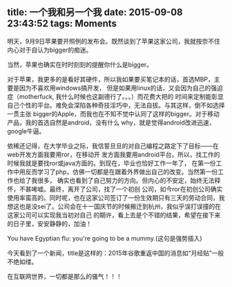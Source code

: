 title: 一个我和另一个我
date: 2015-09-08 23:43:52
tags: Moments
---
明天，9月9日苹果要开照例的发布会。既然谈到了苹果这家公司，我就按奈不住内心对于自认为bigger的痴迷。

当然，苹果也确实在时时刻刻的提醒你什么是bigger。

对于苹果，我更多的是看好其硬件，所以我如果要买笔记本的话，首选MBP，主要是因为不喜欢用windows搞开发，
但是如果用linux的话，又会因为自己的强迫症（motherfuck, 我什么时候也这副德行了。。。）而花费大把的
时间来定制能彰显自己个性的平台。难免会深陷各种奇技淫巧中，无法自拔。与其这样，倒不如选择一贯主张
bigger的Apple，而我也在不知不觉中认同了这样的bigger。对于移动产品，我的首选自然是android，没有什么
why，就是觉得android改进迅速，google牛逼。

依稀还记得，在大学毕业之际，我信誓旦旦的对自己编程之路定下了目标——在web开发方面我要用ror，在移动开
发方面我要用android平台。所以，找工作的时候我就是要找ror或java方面的。到现在，毕业也恰好工作一年了，
在第一份工作中用反而学习了php，仿佛一切都是在跟着外界做出自己的改变。当然第一份工作也给了我很多，
确实也看到了自己努力的方向。但内心的不安定，始终无法释怀，不甚唏嘘。最终，离开了公司，找了一个初创
公司，如今ror在初创公司确实使用率蛮高的。同时呢，也在这家公司签订了一份生效期只有三天的劳动合同，我
想这也是没sei了。公司会在十一国庆节的时候搬迁到杭州，我似乎误打误撞的在这家公司可以实现我当初对自己
的期许，看上去是个不错的结果，希望在接下来的日子里，安安静静的，加油！

You have Egyptian flu: you're going to be a mummy.(这句是强势插入)

今天看到了一个新闻，title是这样的：2015年谷歌重返中国的消息如“月经贴”一般不绝如缕。

在互联网世界，一切都是那么的骚气！！！
